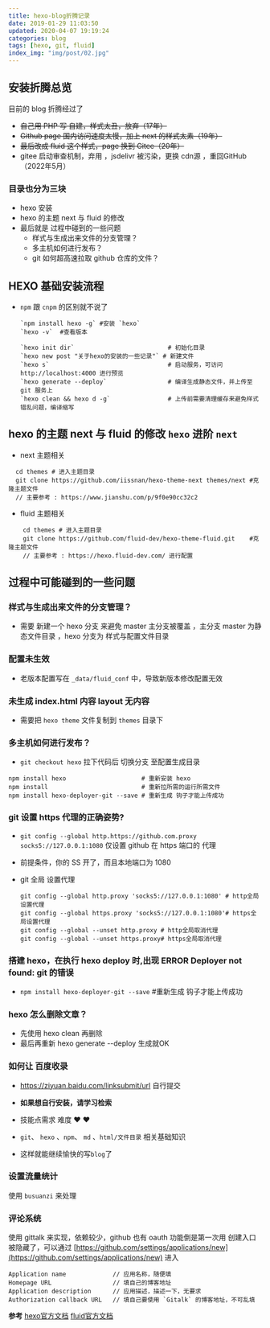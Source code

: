 ```yaml
---
title: hexo-blog折腾记录
date: 2019-01-29 11:03:50
updated: 2020-04-07 19:19:24
categories: blog
tags: [hexo, git, fluid]
index_img: "img/post/02.jpg"
---
```


## 安装折腾总览

目前的 blog 折腾经过了

- ~~自己用 PHP 写 自建，样式太丑，放弃（17年）~~
- ~~Github page 国内访问速度太慢，加上 next 的样式太素（19年）~~
- ~~最后改成 fluid 这个样式，page 换到 Gitee（20年）~~
- gitee 启动审查机制，弃用 ，jsdelivr 被污染，更换 cdn源 ，重回GitHub（2022年5月）

### 目录也分为三块

- hexo 安装
- hexo 的主题 next 与 fluid 的修改
- 最后就是 过程中碰到的一些问题
  - 样式与生成出来文件的分支管理？
  - 多主机如何进行发布？
  - git 如何超高速拉取 github 仓库的文件？

## HEXO 基础安装流程

- `npm` 跟 `cnpm` 的区别就不说了

    ```shell
    `npm install hexo -g` #安装 `hexo` 
    `hexo -v`  #查看版本
    ```

    ```shell
    `hexo init dir`                          # 初始化目录
    `hexo new post "关于hexo的安装的一些记录"` # 新建文件
    `hexo s`                                 # 启动服务，可访问 http://localhost:4000 进行预览
    `hexo generate --deploy`                 # 编译生成静态文件，并上传至 git 服务上
    `hexo clean && hexo d -g`                # 上传前需要清理缓存来避免样式错乱问题，编译缩写
    ```

## hexo 的主题 next 与 fluid 的修改 `hexo`  进阶 `next`

- next 主题相关

```shell
  cd themes # 进入主题目录
  git clone https://github.com/iissnan/hexo-theme-next themes/next #克隆主题文件
  // 主要参考 : https://www.jianshu.com/p/9f0e90cc32c2
```

- fluid 主题相关

```shell
    cd themes # 进入主题目录
    git clone https://github.com/fluid-dev/hexo-theme-fluid.git    #克隆主题文件
    // 主要参考 : https://hexo.fluid-dev.com/ 进行配置
```

## 过程中可能碰到的一些问题

### 样式与生成出来文件的分支管理？

- 需要 新建一个 hexo 分支 来避免 master 主分支被覆盖 ，主分支 master 为静态文件目录 ，hexo 分支为 样式与配置文件目录

### 配置未生效

- 老版本配置写在  `_data/fluid_conf`  中，导致新版本修改配置无效

### 未生成 index.html 内容 layout 无内容

- 需要把 `hexo theme` 文件复制到 `themes` 目录下

### 多主机如何进行发布？

- `git checkout hexo` 拉下代码后 切换分支  至配置生成目录

```shell
npm install hexo                     # 重新安装 hexo
npm install                          # 重新拉所需的运行所需文件
npm install hexo-deployer-git --save # 重新生成 钩子才能上传成功
```

### git 设置 https 代理的正确姿势?

- `git config --global http.https://github.com.proxy socks5://127.0.0.1:1080` 仅设置 github 在 https 端口的 代理
- 前提条件，你的 SS 开了，而且本地端口为 1080
- git 全局 设置代理

    ```shell
    git config --global http.proxy 'socks5://127.0.0.1:1080' # http全局设置代理
    git config --global https.proxy 'socks5://127.0.0.1:1080'# https全局设置代理
    git config --global --unset http.proxy # http全局取消代理
    git config --global --unset https.proxy# https全局取消代理
    ```

### 搭建 hexo，在执行 hexo deploy 时,出现 ERROR Deployer not found: git 的错误

- `npm install hexo-deployer-git --save` #重新生成 钩子才能上传成功

### hexo 怎么删除文章？

- 先使用 hexo clean 再删除
- 最后再重新 hexo generate --deploy 生成就OK

### 如何让 百度收录

- <https://ziyuan.baidu.com/linksubmit/url> 自行提交

- **如果想自行安装，请学习检索**
- 技能点需求 难度 ♥ ♥
- `git`、 `hexo` 、`npm`、 `md` 、`html/文件目录` 相关基础知识
- 这样就能继续愉快的写`blog`了

### 设置流量统计

使用 `busuanzi` 来处理 

### 评论系统
使用 gittalk 来实现，依赖较少，github 也有 oauth 功能倒是第一次用
创建入口被隐藏了，可以通过 [https://github.com/settings/applications/new](https://github.com/settings/applications/new) 进入

```config
Application name             // 应用名称，随便填
Homepage URL                 // 填自己的博客地址
Application description      // 应用描述，描述一下，无要求
Authorization callback URL   // 填自己要使用 `Gitalk` 的博客地址，不可乱填
```

**参考**
[hexo官方文档](https://hexo.io/zh-cn/docs/)
[fluid官方文档](https://hexo.fluid-dev.com/)
